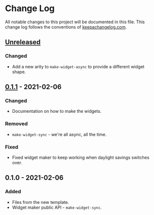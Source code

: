 # Change Log
All notable changes to this project will be documented in this file. This change log follows the conventions of [keepachangelog.com](http://keepachangelog.com/).

## [Unreleased]
### Changed
- Add a new arity to `make-widget-async` to provide a different widget shape.

## [0.1.1] - 2021-02-06
### Changed
- Documentation on how to make the widgets.

### Removed
- `make-widget-sync` - we're all async, all the time.

### Fixed
- Fixed widget maker to keep working when daylight savings switches over.

## 0.1.0 - 2021-02-06
### Added
- Files from the new template.
- Widget maker public API - `make-widget-sync`.

[Unreleased]: https://github.com/your-name/kct/compare/0.1.1...HEAD
[0.1.1]: https://github.com/your-name/kct/compare/0.1.0...0.1.1
